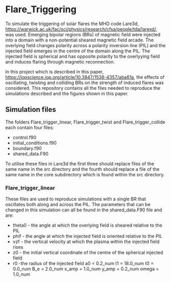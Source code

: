 # Flare_Triggering

To simulate the triggering of solar flares the MHD code Lare3d, https://warwick.ac.uk/fac/sci/physics/research/cfsa/people/tda/larexd/, was used. Emerging bipolar regions (BRs) of magnetic field were injected into a domain with a non-potential sheared magnetic field arcade. The overlying field changes polarity across a polarity inversion line (PIL) and the injected field emerges in the centre of the domain along the PIL. The injected field is spherical and has opposite polarity to the overlyying field and induces flaring through magnetic reconnection.

In this project which is described in this paper, https://iopscience.iop.org/article/10.3847/1538-4357/aba61a, the effects of oscillating, twisting and colliding BRs on the strength of induced flares was considered. This repository contains all the files needed to reproduce the simulations described and the figures shown in this paper. 

## Simulation files

The folders Flare_trigger_linear, Flare_trigger_twist and Flare_trigger_collide each contain four files:

- control.f90
- initial_conditions.f90
- boundary.f90
- shared_data.F90

To utilise these files in Lare3d the first three should replace files of the same name in the src directory and the fourth should replace a file of the same name in the core subdirectory which is found within the src directory.

### Flare_trigger_linear

These files are used to reproduce simulations with a single BR that oscillates both along and across the PIL. The parameters that can be changed in this simulation can all be found in the shared_data.F90 file and are:

- theta0 - the angle at which the overlying field is sheared relative to the PIL
- phif - the angle at which the injected field is oriented relative to the PIL
- vzf - the vertical velocity at which the plasma within the injected field rises
- z0 - the initial vertical coordinate of the centre of the spherical injected field
- r0 -the radius of the injected field
a0 = 0.2_num
t1 = 18.0_num
t0 = 0.0_num
B_e = 2.0_num
x_amp = 1.0_num
y_amp = 0.2_num
omega = 1.0_num


